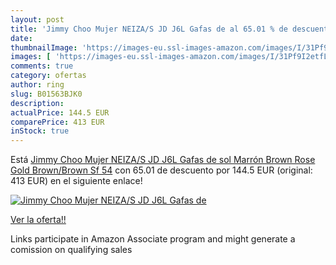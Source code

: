 ```yaml
---
layout: post
title: 'Jimmy Choo Mujer NEIZA/S JD J6L Gafas de al 65.01 % de descuento'
date: 
thumbnailImage: 'https://images-eu.ssl-images-amazon.com/images/I/31Pf9I2etfL._SL200_.jpg'
images: [ 'https://images-eu.ssl-images-amazon.com/images/I/31Pf9I2etfL._SL200_.jpg' ]
comments: true
category: ofertas
author: ring
slug: B01563BJK0
description:
actualPrice: 144.5 EUR
comparePrice: 413 EUR
inStock: true
---
```


Está [Jimmy Choo Mujer NEIZA/S JD J6L Gafas de sol  Marrón  Brown Rose Gold Brown/Brown Sf   54](https://www.amazon.es/dp/B01563BJK0/?tag=tolees-21) con 65.01 de descuento por 144.5 EUR (original: 413 EUR) en el siguiente enlace!

[![Jimmy Choo Mujer NEIZA/S JD J6L Gafas de](https://images-eu.ssl-images-amazon.com/images/I/31Pf9I2etfL._SL200_.jpg)](https://www.amazon.es/dp/B01563BJK0/?tag=tolees-21)

[Ver la oferta!!](https://www.amazon.es/dp/B01563BJK0/?tag=tolees-21)

Links participate in Amazon Associate program and might generate a comission on qualifying sales


